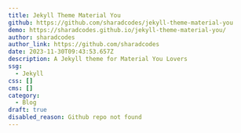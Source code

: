 ```yaml
---
title: Jekyll Theme Material You
github: https://github.com/sharadcodes/jekyll-theme-material-you
demo: https://sharadcodes.github.io/jekyll-theme-material-you/
author: sharadcodes
author_link: https://github.com/sharadcodes
date: 2023-11-30T09:43:53.657Z
description: A Jekyll theme for Material You Lovers
ssg:
  - Jekyll
css: []
cms: []
category:
  - Blog
draft: true
disabled_reason: Github repo not found
---
```

